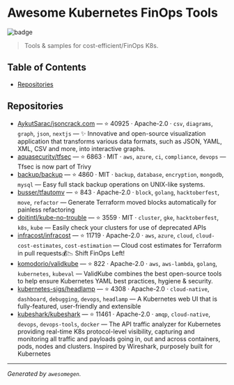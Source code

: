 # Awesome Kubernetes FinOps Tools

![badge](https://img.shields.io/badge/awesome-yes-brightgreen) 

> Tools & samples for cost-efficient/FinOps K8s.

## Table of Contents
- [Repositories](#repositories)

## Repositories

- [AykutSarac/jsoncrack.com](https://github.com/AykutSarac/jsoncrack.com) — ⭐ 40925 · Apache-2.0 · `csv`, `diagrams`, `graph`, `json`, `nextjs` — ✨ Innovative and open-source visualization application that transforms various data formats, such as JSON, YAML, XML, CSV and more, into interactive graphs.
- [aquasecurity/tfsec](https://github.com/aquasecurity/tfsec) — ⭐ 6863 · MIT · `aws`, `azure`, `ci`, `compliance`, `devops` — Tfsec is now part of Trivy
- [backup/backup](https://github.com/backup/backup) — ⭐ 4860 · MIT · `backup`, `database`, `encryption`, `mongodb`, `mysql` — Easy full stack backup operations on UNIX-like systems.
- [busser/tfautomv](https://github.com/busser/tfautomv) — ⭐ 843 · Apache-2.0 · `block`, `golang`, `hacktoberfest`, `move`, `refactor` — Generate Terraform moved blocks automatically for painless refactoring
- [doitintl/kube-no-trouble](https://github.com/doitintl/kube-no-trouble) — ⭐ 3559 · MIT · `cluster`, `gke`, `hacktoberfest`, `k8s`, `kube` — Easily check your clusters for use of deprecated APIs
- [infracost/infracost](https://github.com/infracost/infracost) — ⭐ 11719 · Apache-2.0 · `aws`, `azure`, `cloud`, `cloud-cost-estimates`, `cost-estimation` — Cloud cost estimates for Terraform in pull requests💰📉 Shift FinOps Left!
- [komodorio/validkube](https://github.com/komodorio/validkube) — ⭐ 822 · Apache-2.0 · `aws`, `aws-lambda`, `golang`, `kubernetes`, `kubeval` — ValidKube combines the best open-source tools to help ensure Kubernetes YAML best practices, hygiene & security.
- [kubernetes-sigs/headlamp](https://github.com/kubernetes-sigs/headlamp) — ⭐ 4308 · Apache-2.0 · `cloud-native`, `dashboard`, `debugging`, `devops`, `headlamp` — A Kubernetes web UI that is fully-featured, user-friendly and extensible
- [kubeshark/kubeshark](https://github.com/kubeshark/kubeshark) — ⭐ 11461 · Apache-2.0 · `amqp`, `cloud-native`, `devops`, `devops-tools`, `docker` — The API traffic analyzer for Kubernetes providing real-time K8s protocol-level visibility, capturing and monitoring all traffic and payloads going in, out and across containers, pods, nodes and clusters. Inspired by Wireshark, purposely built for Kubernetes


---

*Generated by `awesomegen`.*
